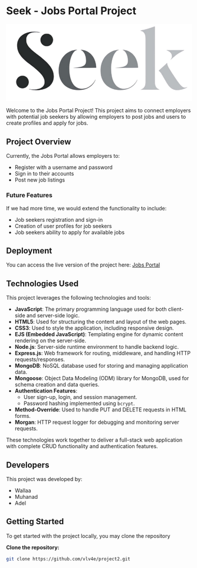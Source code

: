 # Seek - Jobs Portal Project
![Seek Logo](https://github.com/vlv4e/project2/blob/dev/public/images/logo.png?raw=true)

Welcome to the Jobs Portal Project! This project aims to connect employers with potential job seekers by allowing employers to post jobs and users to create profiles and apply for jobs.

## Project Overview

Currently, the Jobs Portal allows employers to:
- Register with a username and password
- Sign in to their accounts
- Post new job listings

### Future Features

If we had more time, we would extend the functionality to include:
- Job seekers registration and sign-in
- Creation of user profiles for job seekers
- Job seekers ability to apply for available jobs

## Deployment

You can access the live version of the project here: [Jobs Portal](https://project2-33ak.onrender.com)

## Technologies Used

This project leverages the following technologies and tools:

- **JavaScript**: The primary programming language used for both client-side and server-side logic.
- **HTML5**: Used for structuring the content and layout of the web pages.
- **CSS3**: Used to style the application, including responsive design.
- **EJS (Embedded JavaScript)**: Templating engine for dynamic content rendering on the server-side.
- **Node.js**: Server-side runtime environment to handle backend logic.
- **Express.js**: Web framework for routing, middleware, and handling HTTP requests/responses.
- **MongoDB**: NoSQL database used for storing and managing application data.
- **Mongoose**: Object Data Modeling (ODM) library for MongoDB, used for schema creation and data queries.
- **Authentication Features**:
  - User sign-up, login, and session management.
  - Password hashing implemented using `bcrypt`.
- **Method-Override**: Used to handle PUT and DELETE requests in HTML forms.
- **Morgan**: HTTP request logger for debugging and monitoring server requests.

These technologies work together to deliver a full-stack web application with complete CRUD functionality and authentication features.

## Developers

This project was developed by:
- Wallaa
- Muhanad
- Adel

## Getting Started

To get started with the project locally, you may clone the repository

**Clone the repository:**
   ```bash
   git clone https://github.com/vlv4e/project2.git
